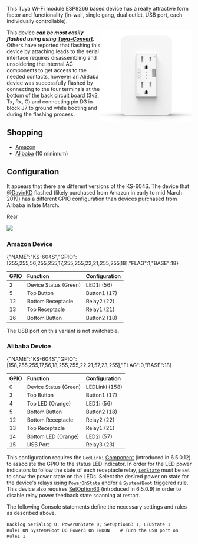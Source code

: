 This Tuya Wi-Fi module ESP8266 based device has a really attractive form factor and functionality (in-wall, single gang, dual outlet, USB port, each individually controllable).

<img src="https://raw.githubusercontent.com/DavinKD/SmartThings/master/DeviceImages/ks-604s.jpg" width="250" align="right" />

This device **_can be most easily flashed using using [Tuya-Convert](https://github.com/ct-Open-Source/tuya-convert/wiki/Compatible-devices)_**. Others have reported that flashing this device by attaching leads to the serial interface requires disassembling and unsoldering the internal AC components to get access to the needed contacts, however an AliBaba device was successfully flashed by connecting to the four terminals at the bottom of the back circuit board (3v3, Tx, Rx, G) and connecting pin D3 in block J7 to ground while booting and during the flashing process.

## Shopping

* [Amazon](https://www.amazon.com/dp/B07JZ124FK)
* [Alibaba](https://www.alibaba.com/product-detail/New-Design-2-way-Double-Power_60817067611.html?spm=a2700.7724857.normalList.54.4dfd645aBY3qAH) (10 minimum)

## Configuration

It appears that there are different versions of the KS-604S. The device that [@DavinKD](https://github.com/DavinKD) flashed (likely purchased from Amazon in early to mid March 2019) has a different GPIO configuration than devices purchased from Alibaba in late March.

Rear

<img src="https://user-images.githubusercontent.com/34340210/55679367-8ccdf980-58d8-11e9-8da7-b2fb6ae637cd.jpg" width="500" />

### Amazon Device

{"NAME":"KS-604S","GPIO":[255,255,56,255,255,17,255,255,22,21,255,255,18],"FLAG":1,"BASE":18}

| GPIO | Function | Configuration |
|:---|:---|:---|
|  2 | Device Status (Green) | LED1i (56)
|  5 | Top Button | Button1 (17)
| 12 | Bottom Receptacle | Relay2 (22)
| 13 | Top Receptacle | Relay1 (21)
| 16 | Bottom Button | Button2 (18)

The USB port on this variant is not switchable.

### Alibaba Device

{"NAME":"KS-604S","GPIO":[158,255,255,17,56,18,255,255,22,21,57,23,255],"FLAG":0,"BASE":18}

| GPIO | Function | Configuration |
|:---|:---|:---|
|  0 | Device Status (Green) | LEDLinki (158)
|  3 | Top Button | Button1 (17)
|  4 | Top LED (Orange) | LED1i (56)
|  5 | Bottom Button | Button2 (18)
| 12 | Bottom Receptacle | Relay2 (22)
| 13 | Top Receptacle | Relay1 (21)
| 14 | Bottom LED (Orange) | LED2i (57)
| 15 | USB Port | Relay3 (23)

This configuration requires the `LedLinki` [Component](../Components) (introduced in 6.5.0.12) to associate the GPIO to the status LED indicator. In order for the LED power indicators to follow the state of each receptacle relay, [`LedState`](../Commands.md#ledstate) must be set to show the power state on the LEDs. Select the desired power on state for the device's relays using [`PowerOnState`](../Commands.md#poweronstate) and/or a `System#Boot` triggered rule. This device also requires [SetOption63](../Commands.md#setoption63) (introduced in 6.5.0.9) in order to disable relay power feedback state scanning at restart.

The following Console statements define the necessary settings and rules as described above.
```
Backlog SerialLog 0; PowerOnState 0; SetOption63 1; LEDState 1
Rule1 ON System#Boot DO Power3 On ENDON    # Turn the USB port on
Rule1 1
```